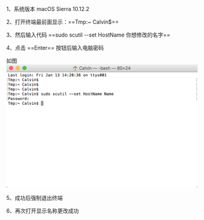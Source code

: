 1、系统版本 macOS Sierra 10.12.2

2、打开终端最前面显示：==Tmp:~ Calvin$==

3、然后输入代码 ==sudo scutil --set HostName 你想修改的名字==

4、点击 ==Enter== 按钮后输入电脑密码

如图 ![](https://github.com/CalvinCheungCoder/Blog/blob/master/Objective-C/Change/WX20170113-142146%402x.png)

5、成功后强制退出终端

6、再次打开显示名称更改成功

